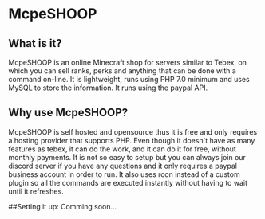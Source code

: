 # McpeSHOOP

## What is it?
McpeSHOOP is an online Minecraft shop for servers similar to Tebex, on which you can sell ranks, perks and anything that can be done with a command on-line. It is lightweight, runs using PHP 7.0 minimum and uses MySQL to store the information. It runs using the paypal API. 

## Why use McpeSHOOP?
McpeSHOOP is self hosted and opensource thus it is free and only requires a hosting provider that supports PHP. Even though it doesn't have as many features as tebex, it can do the work, and it can do it for free, without monthly payments. It is not so easy to setup but you can always join our discord server if you have any questions and it only requires a paypal business account in order to run. It also uses rcon instead of a custom plugin so all the commands are executed instantly without having to wait until it refreshes.

##Setting it up:
Comming soon...